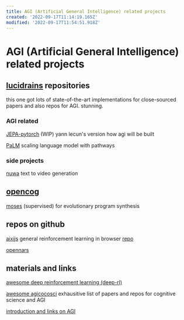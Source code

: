 ```yaml
---
title: AGI (Artificial General Intelligence) related projects
created: '2022-09-17T11:14:19.165Z'
modified: '2022-09-17T11:54:51.918Z'
---
```


# AGI (Artificial General Intelligence) related projects

## [lucidrains](https://github.com/lucidrains?tab=repositories) repositories

this one got lots of state-of-the-art implementations for close-sourced papers and also repos for AGI. stunning.

### AGI related

[JEPA-pytorch](https://github.com/lucidrains/JEPA-pytorch) (WIP) yann lecun's version how agi will be built

[PaLM](https://github.com/lucidrains/PaLM-pytorch) scaling language model with pathways

### side projects

[nuwa](https://github.com/lucidrains/nuwa-pytorch) text to video generation

## [opencog](https://wiki.opencog.org)

[moses](https://wiki.opencog.org/w/Meta-Optimizing_Semantic_Evolutionary_Search) (supervised) for evolutionary program synthesis

## repos on github

[aixijs](https://www.aslanides.io/aixijs/) general reinforcement learning in browser [repo](https://github.com/aslanides/aixijs)

[opennars](https://github.com/opennars/opennars)

## materials and links

[awesome deep reinforcement learning (deep-rl)](https://github.com/tigerneil/awesome-deep-rl)

[awesome agicocosci](https://github.com/YuzheSHI/awesome-agi-cocosci) exhausitive list of papers and repos for cognitive science and AGI

[introduction and links on AGI](https://github.com/guardians-of-life/awesome-artificial-general-intelligence)

